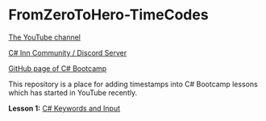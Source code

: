# FromZeroToHero-TimeCodes
[The YouTube channel](https://www.youtube.com/c/AlmantasKarpavi%C4%8Dius/featured)

[C# Inn Community / Discord Server](https://discord.gg/rCMKcUU)

[GitHub page of C# Bootcamp](https://github.com/csinn/CSharp-From-Zero-To-Hero-v2)

This repository is a place for adding timestamps into C# Bootcamp lessons which has started in YouTube recently.

**Lesson 1:** [C# Keywords and Input](https://www.youtube.com/watch?v=qG0I2NN2dNE)


